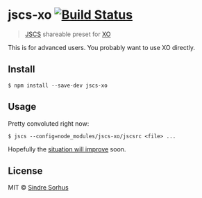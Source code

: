 # jscs-xo [![Build Status](https://travis-ci.org/sindresorhus/jscs-xo.svg?branch=master)](https://travis-ci.org/sindresorhus/jscs-xo)

> [JSCS](http://jscs.info) shareable preset for [XO](https://github.com/sindresorhus/xo)

This is for advanced users. You probably want to use XO directly.


## Install

```
$ npm install --save-dev jscs-xo
```


## Usage

Pretty convoluted right now:

```
$ jscs --config=node_modules/jscs-xo/jscsrc <file> ...
```

Hopefully the [situation will improve](https://github.com/jscs-dev/node-jscs/issues/1106#issuecomment-132088813) soon.


## License

MIT © [Sindre Sorhus](http://sindresorhus.com)
